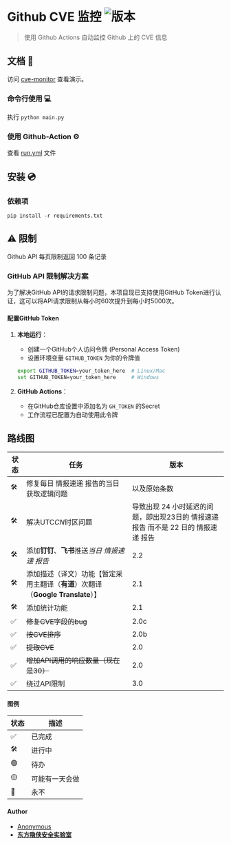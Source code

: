 
# Github CVE 监控 ![版本](https://img.shields.io/badge/version-2.1-blue.svg)

> 使用 Github Actions 自动监控 Github 上的 CVE 信息


## 文档 📖 

访问 [cve-monitor](https://adminlove520.github.io/github_cve_monitor/) 查看演示。 

### 命令行使用  💻

执行  `python main.py` 

### 使用 Github-Action ⚙️

查看 [run.yml](https://github.com/adminlove520/github_cve_monitor/blob/main/.github/workflows/run.yml) 文件

## 安装 💿

### 依赖项

```
pip install -r requirements.txt
```

## ⚠️ 限制 

Github API 每页限制返回 100 条记录 

### GitHub API 限制解决方案

为了解决GitHub API的请求限制问题，本项目现已支持使用GitHub Token进行认证，这可以将API请求限制从每小时60次提升到每小时5000次。

#### 配置GitHub Token

1. **本地运行**：
   - 创建一个GitHub个人访问令牌 (Personal Access Token)
   - 设置环境变量 `GITHUB_TOKEN` 为你的令牌值
   ```bash
   export GITHUB_TOKEN=your_token_here  # Linux/Mac
   set GITHUB_TOKEN=your_token_here     # Windows
   ```

2. **GitHub Actions**：
   - 在GitHub仓库设置中添加名为 `GH_TOKEN` 的Secret
   - 工作流程已配置为自动使用此令牌

## 路线图

| 状态 | 任务  | 版本 |
|---|---|---|
| 🛠 | 修复每日 情报速递 报告的当日获取逻辑问题|以及原始条数|判断依据由created_at改为updated_at（*有待商榷*） | 2.1 |
| 🛠 | 解决UTC*CN*时区问题|导致出现 24 小时延迟的问题，即出现23日的 情报速递 报告 而不是 22 日的 情报速递 报告 | 2.1 |
| 🛠 | 添加**钉钉**、**飞书**推送*当日 情报速递 报告* | 2.2 |
| 🛠 | 添加描述（译文）功能【暂定采用主翻译（**有道**）次翻译（**Google Translate**）】 | 2.1 |
| 🛠 | 添加统计功能 | 2.1 |
| ✅ | ~~修复CVE字段的bug~~ | 2.0c | 
| ✅ | ~~按CVE排序~~ | 2.0b |  
| ✅ | ~~提取CVE~~ | 2.0 |  
| ✅ | ~~增加API调用的响应数量（现在是30）~~ | 2.0 |
| ✅ | 绕过API限制 | 3.0 | 

#### 图例

| 状态 | 描述 |
|---|---|
| ✅ | 已完成 |
| 🛠 | 进行中 |
| 🟢 | 待办 | 
| 🟡 | 可能有一天会做 |
| 🔴 | 永不  |
#### Author
- [Anonymous](https://github.com/adminlove520)
- [**东方隐侠安全实验室**](https://www.dfyxsec.com/)
